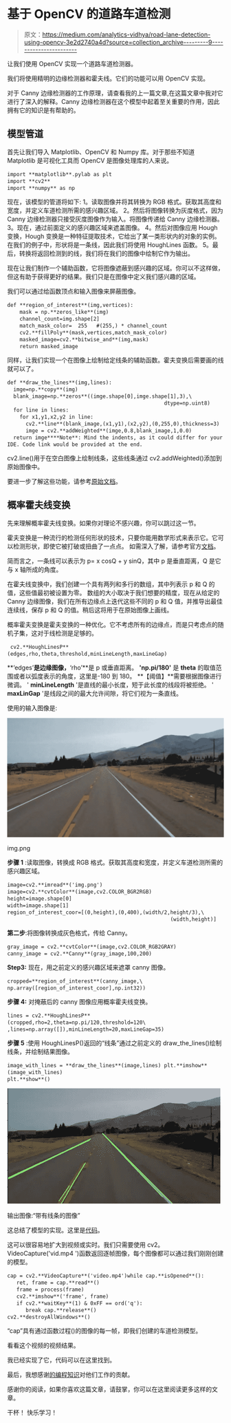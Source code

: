 # 基于 OpenCV 的道路车道检测

> 原文：<https://medium.com/analytics-vidhya/road-lane-detection-using-opencv-3e2d2740a4d?source=collection_archive---------9----------------------->

让我们使用 OpenCV 实现一个道路车道检测器。

我们将使用精明的边缘检测器和霍夫线。它们的功能可以用 OpenCV 实现。

对于 Canny 边缘检测器的工作原理，请查看我的上一篇文章,在这篇文章中我对它进行了深入的解释。Canny 边缘检测器在这个模型中起着至关重要的作用，因此拥有它的知识是有帮助的。

## 模型管道

首先让我们导入 Matplotlib、OpenCV 和 Numpy 库。对于那些不知道 Matplotlib 是可视化工具而 OpenCV 是图像处理库的人来说。

```
import **matplotlib**.pylab as plt
import **cv2**
import **numpy** as np
```

现在，该模型的管道将如下:
1。读取图像并将其转换为 RGB 格式。获取其高度和宽度，并定义车道检测所需的感兴趣区域。
2。然后将图像转换为灰度格式，因为 Canny 边缘检测器只接受灰度图像作为输入。将图像传递给 Canny 边缘检测器。
3。现在，通过前面定义的感兴趣区域来遮盖图像。
4。然后对图像应用 Hough 变换，Hough 变换是一种特征提取技术，它给出了某一类形状内的对象的实例。在我们的例子中，形状将是一条线，因此我们将使用 HoughLines 函数。
5。最后，转换将返回检测到的线，我们将在我们的图像中绘制它作为输出。

现在让我们制作一个辅助函数，它将图像遮蔽到感兴趣的区域。你可以不这样做，但这有助于获得更好的结果。我们只是在图像中定义我们感兴趣的区域。

我们可以通过给函数顶点和输入图像来屏蔽图像。

```
def **region_of_interest**(img,vertices): 
    mask = np.**zeros_like**(img) 
    channel_count=img.shape[2]         
    match_mask_color=  255   #(255,) * channel_count
    cv2.**fillPoly**(mask,vertices,match_mask_color)
    masked_image=cv2.**bitwise_and**(img,mask) 
    return masked_image
```

同样，让我们实现一个在图像上绘制给定线条的辅助函数。霍夫变换后需要画的线就可以了。

```
def **draw_the_lines**(img,lines): 
  imge=np.**copy**(img)     
  blank_image=np.**zeros**((imge.shape[0],imge.shape[1],3),\
                                                   dtype=np.uint8)
  for line in lines:  
    for x1,y1,x2,y2 in line:
      cv2.**line**(blank_image,(x1,y1),(x2,y2),(0,255,0),thickness=3)
      imge = cv2.**addWeighted**(imge,0.8,blank_image,1,0.0) 
  return imge****Note**: Mind the indents, as it could differ for your IDE. Code link would be provided at the end.
```

cv2.line()用于在空白图像上绘制线条，这些线条通过 cv2.addWeighted()添加到原始图像中。

要进一步了解这些功能，请参考[原始文档](https://opencv-python-tutroals.readthedocs.io/en/latest/index.html)。

## 概率霍夫线变换

先来理解概率霍夫线变换。如果你对理论不感兴趣，你可以跳过这一节。

霍夫变换是一种流行的检测任何形状的技术，只要你能用数学形式来表示它。它可以检测形状，即使它被打破或扭曲了一点点。
如需深入了解，请参考官方[文档](https://opencv-python-tutroals.readthedocs.io/en/latest/py_tutorials/py_imgproc/py_houghlines/py_houghlines.html?highlight=houghlinesp)。

简而言之，一条线可以表示为 p= x cosQ + y sinQ，其中 p 是垂直距离，Q 是它与 x 轴所成的角度。

在霍夫线变换中，我们创建一个具有两列和多行的数组，其中列表示 p 和 Q 的值，这些值最初被设置为零。
数组的大小取决于我们想要的精度，现在从给定的 Canny 边缘图像，我们在所有边缘点上迭代这些不同的 p 和 Q 值，并推导出最佳连续线，保存 p 和 Q 的值。稍后这将用于在原始图像上画线。

概率霍夫变换是霍夫变换的一种优化。它不考虑所有的边缘点，而是只考虑点的随机子集，这对于线检测是足够的。

```
 cv2.**HoughLinesP**(edges,rho,theta,threshold,minLineLength,maxLineGap)
```

**‘edges’**是边缘图像，**‘rho’**是 p 或垂直距离。
**'np.pi/180'** 是 **theta** 的取值范围或者以弧度表示的角度，这里是-180 到 180。
**【阈值】**需要根据图像进行微调。
' **minLineLength** '是直线的最小长度，短于此长度的线段将被拒绝。
' **maxLinGap** '是线段之间的最大允许间隙，将它们视为一条直线。

使用的输入图像是:

![](img/2f36a07fd355efe5fdab77bd0577a4ec.png)

img.png

**步骤 1** :读取图像，转换成 RGB 格式。获取其高度和宽度，并定义车道检测所需的感兴趣区域。

```
image=cv2.**imread**('img.png')
image=cv2.**cvtColor**(image,cv2.COLOR_BGR2RGB)
height=image.shape[0]
width=image.shape[1]
region_of_interest_coor=[(0,height),(0,400),(width/2,height/3),\     
                                                     (width,height)]
```

**第二步**:将图像转换成灰色格式，传给 Canny。

```
gray_image = cv2.**cvtColor**(image,cv2.COLOR_RGB2GRAY)
canny_image = cv2.**Canny**(gray_image,100,200)
```

**Step3:** 现在，用之前定义的感兴趣区域来遮罩 canny 图像。

```
cropped=**region_of_interest**(canny_image,\
np.array([region_of_interest_coor],np.int32))
```

**步骤 4:** 对掩蔽后的 canny 图像应用概率霍夫线变换。

```
lines = cv2.**HoughLinesP**(cropped,rho=2,theta=np.pi/120,threshold=120\
,lines=np.array([]),minLineLength=20,maxLineGap=35)
```

**步骤 5** :使用 HoughLinesP()返回的“线条”通过之前定义的 draw_the_lines()绘制线条，并绘制结果图像。

```
image_with_lines = **draw_the_lines**(image,lines) plt.**imshow**(image_with_lines)
plt.**show**()
```

![](img/6e17208f61d7e7d1bfb6a22ea163d602.png)

输出图像:“带有线条的图像”

这总结了模型的实现。这里是[代码](https://github.com/negiaditya/PROJECT-Road_Lane_detection/blob/master/detector.py)。

这可以很容易地扩大到视频或实时。我们只需要使用 cv2。VideoCapture('vid.mp4 ')函数返回逐帧图像，每个图像都可以通过我们刚刚创建的模型。

```
cap = cv2.**VideoCapture**('video.mp4')while cap.**isOpened**():
   ret, frame = cap.**read**()    
   frame = process(frame)    
   cv2.**imshow**('frame', frame)    
   if cv2.**waitKey**(1) & 0xFF == ord('q'):
      break cap.**release**()
cv2.**destroyAllWindows**()
```

“cap”具有通过函数过程()的图像的每一帧，即我们创建的车道检测模型。

看看这个视频的视频结果。

我已经实现了它，代码可以在这里找到。

最后，我想感谢[的编程知识](https://www.youtube.com/channel/UCs6nmQViDpUw0nuIx9c_WvA)对他们工作的贡献。

感谢你的阅读，如果你喜欢这篇文章，请鼓掌，你可以在这里阅读更多这样的文章。

干杯！
快乐学习！